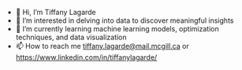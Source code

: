 - 👋 Hi, I’m Tiffany Lagarde
- 👀 I’m interested in delving into data to discover meaningful insights
- 🌱 I’m currently learning machine learning models, optimization techniques, and data visualization
- 📫 How to reach me tiffany.lagarde@mail.mcgill.ca or https://www.linkedin.com/in/tiffanylagarde/


